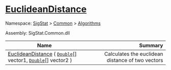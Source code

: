 # [EuclideanDistance](./DtwPy-100664153.md)

Namespace: [SigStat]() > [Common](./../../README.md) > [Algorithms](./../README.md)

Assembly: SigStat.Common.dll

| Name | Summary  |
| ------| -----------:|
| [EuclideanDistance](./DtwPy-100664153.md) ( [`Double`](https://docs.microsoft.com/en-us/dotnet/api/System.Double)[] vector1, [`Double`](https://docs.microsoft.com/en-us/dotnet/api/System.Double)[] vector2 ) | <img width=225/>Calculates the euclidean distance of two vectors
